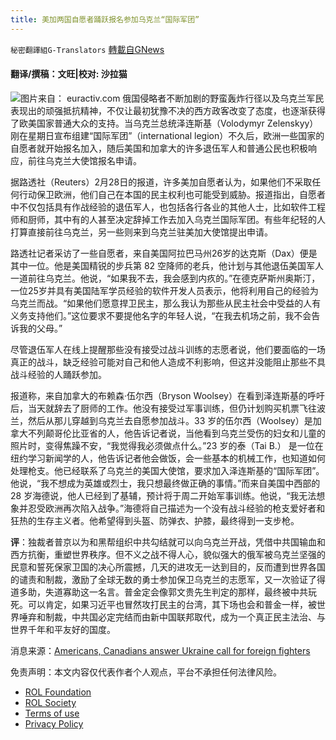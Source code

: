 ```yaml
---
title: 美加两国自愿者踊跃报名参加乌克兰“国际军团”
---
```

`秘密翻譯組G-Translators` [轉載自GNews](https://gnews.org/zh-hans/2091114/)

#### 翻译/撰稿：文旺|校对: 沙拉猫
![](https://assets.gnews.org/wp-content/uploads/2022/03/Screenshot-2022-03-01-181627.png)图片来自： euractiv.com
俄国侵略者不断加剧的野蛮轰炸行径以及乌克兰军民表现出的顽强抵抗精神，不仅让最初犹豫不决的西方政客改变了态度，也逐渐获得了欧美国家普通大众的支持。当乌克兰总统泽连斯基（Volodymyr Zelenskyy）刚在星期日宣布组建“国际军团”（international legion）不久后，欧洲一些国家的自愿者就开始报名加入，随后美国和加拿大的许多退伍军人和普通公民也积极响应，前往乌克兰大使馆报名申请。

据路透社（Reuters）2月28日的报道，许多美加自愿者认为，如果他们不采取任何行动保卫欧洲，他们自己在本国的民主权利也可能受到威胁。报道指出，自愿者中不仅包括具有作战经验的退伍军人，也包括各行各业的其他人士，比如软件工程师和厨师，其中有的人甚至决定辞掉工作去加入乌克兰国际军团。有些年纪轻的人打算直接前往乌克兰，另一些则来到乌克兰驻美加大使馆提出申请。

路透社记者采访了一些自愿者，来自美国阿拉巴马州26岁的达克斯（Dax）便是其中一位。他是美国精锐的步兵第 82 空降师的老兵，他计划与其他退伍美国军人一道前往乌克兰。他说，“如果我不去，我会感到内疚的。”在德克萨斯州奥斯汀，一位25岁并具有美国陆军学员经验的软件开发人员表示，他将利用自己的经验为乌克兰而战。“如果他们愿意捍卫民主，那么我认为那些从民主社会中受益的人有义务支持他们。”这位要求不要提他名字的年轻人说，“在我去机场之前，我不会告诉我的父母。”

尽管退伍军人在线上提醒那些没有接受过战斗训练的志愿者说，他们要面临的一场真正的战斗，缺乏经验可能对自己和他人造成不利影响，但这并没能阻止那些不具战斗经验的人踊跃参加。

报道称，来自加拿大的布赖森·伍尔西（Bryson Woolsey）在看到泽连斯基的呼吁后，当天就辞去了厨师的工作。他没有接受过军事训练，但仍计划购买机票飞往波兰，然后从那儿穿越到乌克兰去自愿参加战斗。33 岁的伍尔西（Woolsey）是加拿大不列颠哥伦比亚省的人，他告诉记者说，当他看到乌克兰受伤的妇女和儿童的照片时，变得焦躁不安，“我觉得我必须做点什么。”23 岁的泰（Tai B.） 是一位在纽约学习新闻学的人，他告诉记者他会做饭，会一些基本的机械工作，也知道如何处理枪支。他已经联系了乌克兰的美国大使馆，要求加入泽连斯基的“国际军团”。他说，“我不想成为英雄或烈士，我只想最终做正确的事情。”而来自美国中西部的 28 岁海德说，他人已经到了基辅，预计将于周二开始军事训练。他说，“我无法想象并忍受欧洲再次陷入战争。”海德将自己描述为一个没有战斗经验的枪支爱好者和狂热的生存主义者。他希望得到头盔、防弹衣、护膝，最终得到一支步枪。

**评**：独裁者普京以为和黑帮组织中共勾结就可以向乌克兰开战，凭借中共国输血和西方抗衡，重塑世界秩序。但不义之战不得人心，貌似强大的俄军被乌克兰坚强的民意和誓死保家卫国的决心所震撼，几天的进攻无一达到目的，反而遭到世界各国的谴责和制裁，激励了全球无数的勇士参加保卫乌克兰的志愿军，又一次验证了得道多助，失道寡助这一名言。普金定会像郭文贵先生判定的那样，最终被中共玩死。可以肯定，如果习近平也冒然攻打民主的台湾，其下场也会和普金一样，被世界唾弃和制裁，中共国必定完结而由新中国联邦取代，成为一个真正民主法治、与世界千年和平友好的国度。

消息来源：[Americans, Canadians answer Ukraine call for foreign fighters](https://www.reuters.com/world/americans-canadians-answer-ukraine-call-foreign-fighters-2022-03-01/)

 

免责声明：本文内容仅代表作者个人观点，平台不承担任何法律风险。

- [ROL Foundation](https://rolfoundation.org/)
- [ROL Society](https://rolsociety.org/)
- [Terms of use](https://gnews.org/terms-of-use-3/)
- [Privacy Policy](https://gnews.org/privacy-policy/)
